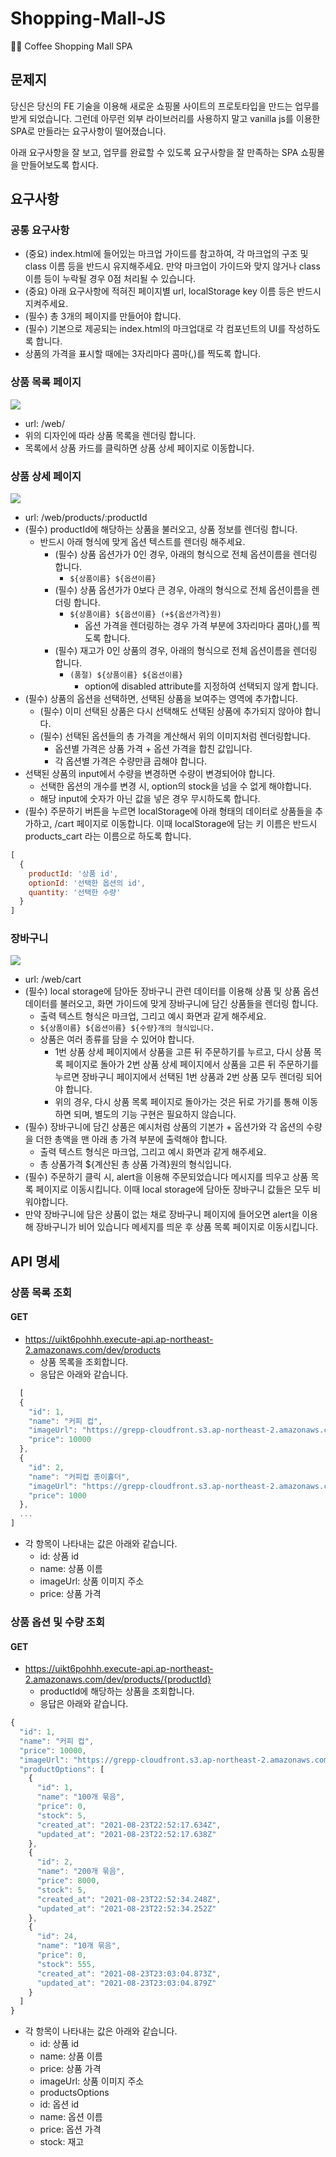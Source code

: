 # Shopping-Mall-JS
👩‍🔧 Coffee Shopping Mall SPA

## 문제지
당신은 당신의 FE 기술을 이용해 새로운 쇼핑몰 사이트의 프로토타입을 만드는 업무를 받게 되었습니다. 그런데 아무런 외부 라이브러리를 사용하지 말고 vanilla js를 이용한 SPA로 만들라는 요구사항이 떨어졌습니다.

아래 요구사항을 잘 보고, 업무를 완료할 수 있도록 요구사항을 잘 만족하는 SPA 쇼핑몰을 만들어보도록 합시다.

## 요구사항
### 공통 요구사항
- (중요) index.html에 들어있는 마크업 가이드를 참고하여, 각 마크업의 구조 및 class 이름 등을 반드시 유지해주세요. 만약 마크업이 가이드와 맞지 않거나 class 이름 등이 누락될 경우 0점 처리될 수 있습니다.
- (중요) 아래 요구사항에 적혀진 페이지별 url, localStorage key 이름 등은 반드시 지켜주세요.
- (필수) 총 3개의 페이지를 만들어야 합니다.
- (필수) 기본으로 제공되는 index.html의 마크업대로 각 컴포넌트의 UI를 작성하도록 합니다.
- 상품의 가격을 표시할 때에는 3자리마다 콤마(,)를 찍도록 합니다.

### 상품 목록 페이지
![](https://grepp-programmers.s3.ap-northeast-2.amazonaws.com/files/production/400c62b2-6aec-42d5-9be2-ef3eea80efa6/Untitled.png)
- url: /web/
- 위의 디자인에 따라 상품 목록을 렌더링 합니다.
- 목록에서 상품 카드를 클릭하면 상품 상세 페이지로 이동합니다.

### 상품 상세 페이지
![](https://grepp-programmers.s3.ap-northeast-2.amazonaws.com/files/production/10ac92ff-3d78-40a5-a8e5-5b29cf710dbf/Untitled%201.png)
- url: /web/products/:productId
- (필수) productId에 해당하는 상품을 불러오고, 상품 정보를 렌더링 합니다.
   - 반드시 아래 형식에 맞게 옵션 텍스트를 렌더링 해주세요.
      - (필수) 상품 옵션가가 0인 경우, 아래의 형식으로 전체 옵션이름을 렌더링 합니다.
         - `${상품이름} ${옵션이름}`
      - (필수) 상품 옵션가가 0보다 큰 경우, 아래의 형식으로 전체 옵션이름을 렌더링 합니다.
         - `${상품이름} ${옵션이름} (+${옵션가격}원)`
            - 옵션 가격을 렌더링하는 경우 가격 부분에 3자리마다 콤마(,)를 찍도록 합니다.
      - (필수) 재고가 0인 상품의 경우, 아래의 형식으로 전체 옵션이름을 렌더링 합니다.
         - `(품절) ${상품이름} ${옵션이름}`
            - option에 disabled attribute를 지정하여 선택되지 않게 합니다.  
- (필수) 상품의 옵션을 선택하면, 선택된 상품을 보여주는 영역에 추가합니다.
   - (필수) 이미 선택된 상품은 다시 선택해도 선택된 상품에 추가되지 않아야 합니다.
   - (필수) 선택된 옵션들의 총 가격을 계산해서 위의 이미지처럼 렌더링합니다.
      - 옵션별 가격은 상품 가격 + 옵션 가격을 합친 값입니다.
      - 각 옵션별 가격은 수량만큼 곱해야 합니다.
- 선택된 상품의 input에서 수량을 변경하면 수량이 변경되어야 합니다.
   - 선택한 옵션의 개수를 변경 시, option의 stock을 넘을 수 없게 해야합니다.
   - 해당 input에 숫자가 아닌 값을 넣은 경우 무시하도록 합니다.
- (필수) 주문하기 버튼을 누르면 localStorage에 아래 형태의 데이터로 상품들을 추가하고, /cart 페이지로 이동합니다. 이때 localStorage에 담는 키 이름은 반드시 products_cart 라는 이름으로 하도록 합니다.
```js
[
  {
    productId: '상품 id',
    optionId: '선택한 옵션의 id',
    quantity: '선택한 수량'
  }
]
```
### 장바구니
![](https://grepp-programmers.s3.ap-northeast-2.amazonaws.com/files/production/dbfa62cc-40cb-4305-80e4-ce72ee7e09b9/Untitled%202.png)

- url: /web/cart
- (필수) local storage에 담아둔 장바구니 관련 데이터를 이용해 상품 및 상품 옵션 데이터를 불러오고, 화면 가이드에 맞게 장바구니에 담긴 상품들을 렌더링 합니다.
   - 출력 텍스트 형식은 마크업, 그리고 예시 화면과 같게 해주세요.
   - `${상품이름} ${옵션이름} ${수량}개의 형식입니다.`
   - 상품은 여러 종류를 담을 수 있어야 합니다.
      - 1번 상품 상세 페이지에서 상품을 고른 뒤 주문하기를 누르고, 다시 상품 목록 페이지로 돌아가 2번 상품 상세 페이지에서 상품을 고른 뒤 주문하기를 누르면 장바구니 페이지에서 선택된 1번 상품과 2번 상품 모두 렌더링 되어야 합니다.
      - 위의 경우, 다시 상품 목록 페이지로 돌아가는 것은 뒤로 가기를 통해 이동하면 되며, 별도의 기능 구현은 필요하지 않습니다.
- (필수) 장바구니에 담긴 상품은 예시처럼 상품의 기본가 + 옵션가와 각 옵션의 수량을 더한 총액을 맨 아래 총 가격 부분에 출력해야 합니다.
   - 출력 텍스트 형식은 마크업, 그리고 예시 화면과 같게 해주세요.
   - 총 상품가격 ${계산된 총 상품 가격}원의 형식입니다.
- (필수) 주문하기 클릭 시, alert을 이용해 주문되었습니다 메시지를 띄우고 상품 목록 페이지로 이동시킵니다. 이때 local storage에 담아둔 장바구니 값들은 모두 비워야합니다.
- 만약 장바구니에 담은 상품이 없는 채로 장바구니 페이지에 들어오면 alert을 이용해 장바구니가 비어 있습니다 메세지를 띄운 후 상품 목록 페이지로 이동시킵니다.

## API 명세

### 상품 목록 조회

#### GET
- https://uikt6pohhh.execute-api.ap-northeast-2.amazonaws.com/dev/products
   - 상품 목록을 조회합니다.
   - 응답은 아래와 같습니다.
  
```js
  [
  {
    "id": 1,
    "name": "커피 컵",
    "imageUrl": "https://grepp-cloudfront.s3.ap-northeast-2.amazonaws.com/programmers_imgs/assignment_image/cafe_coffee_cup.png",
    "price": 10000
  },
  {
    "id": 2,
    "name": "커피컵 종이홀더",
    "imageUrl": "https://grepp-cloudfront.s3.ap-northeast-2.amazonaws.com/programmers_imgs/assignment_image/coffee_cup_paper_sleeve.png",
    "price": 1000
  },
  ...
]
```
 
- 각 항목이 나타내는 값은 아래와 같습니다.
   - id: 상품 id
   - name: 상품 이름
   - imageUrl: 상품 이미지 주소
   - price: 상품 가격

### 상품 옵션 및 수량 조회

#### GET
- https://uikt6pohhh.execute-api.ap-northeast-2.amazonaws.com/dev/products/{productId}
   - productId에 해당하는 상품을 조회합니다.
   - 응답은 아래와 같습니다.
```js
{
  "id": 1,
  "name": "커피 컵",
  "price": 10000,
  "imageUrl": "https://grepp-cloudfront.s3.ap-northeast-2.amazonaws.com/programmers_imgs/assignment_image/cafe_coffee_cup.png",
  "productOptions": [
    {
      "id": 1,
      "name": "100개 묶음",
      "price": 0,
      "stock": 5,
      "created_at": "2021-08-23T22:52:17.634Z",
      "updated_at": "2021-08-23T22:52:17.638Z"
    },
    {
      "id": 2,
      "name": "200개 묶음",
      "price": 8000,
      "stock": 5,
      "created_at": "2021-08-23T22:52:34.248Z",
      "updated_at": "2021-08-23T22:52:34.252Z"
    },
    {
      "id": 24,
      "name": "10개 묶음",
      "price": 0,
      "stock": 555,
      "created_at": "2021-08-23T23:03:04.873Z",
      "updated_at": "2021-08-23T23:03:04.879Z"
    }
  ]
}
```

- 각 항목이 나타내는 값은 아래와 같습니다.
   - id: 상품 id
   - name: 상품 이름
   - price: 상품 가격
   - imageUrl: 상품 이미지 주소
   - productsOptions
   - id: 옵션 id
   - name: 옵션 이름
   - price: 옵션 가격
   - stock: 재고







  
